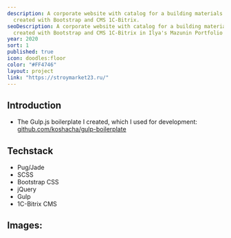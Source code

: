 ```yaml
---
description: A corporate website with catalog for a building materials store,
  created with Bootstrap and CMS 1C-Bitrix.
seoDescription: A corporate website with catalog for a building materials store,
  created with Bootstrap and CMS 1C-Bitrix in Ilya's Mazunin Portfolio
year: 2020
sort: 1
published: true
icon: doodles:floor
color: "#FF4746"
layout: project
link: "https://stroymarket23.ru/"
---
```


## Introduction

- The Gulp.js boilerplate I created, which I used for development: [github.com/koshacha/gulp-boilerplate](https://github.com/koshacha/gulp-boilerplate)

## Techstack

- Pug/Jade
- SCSS
- Bootstrap CSS
- jQuery
- Gulp
- 1C-Bitrix CMS

## Images:
